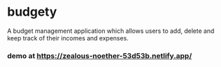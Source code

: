 # budgety
A budget management application which allows users to add, delete and keep track of their incomes and expenses.
### demo at https://zealous-noether-53d53b.netlify.app/
